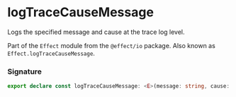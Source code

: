 # logTraceCauseMessage

Logs the specified message and cause at the trace log level.

Part of the `Effect` module from the `@effect/io` package. Also known as `Effect.logTraceCauseMessage`.

### Signature

```typescript
export declare const logTraceCauseMessage: <E>(message: string, cause: Cause.Cause<E>) => Effect<never, never, void>
```

